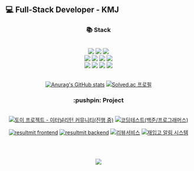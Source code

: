 ## :computer: Full-Stack Developer - KMJ
<!--
<p align='center'>
    <img src="https://capsule-render.vercel.app/api?type=waving&height=200&text=KMJ&nbsp;github&nbsp;&nbsp;&fontAlign=80&fontAlignY=40&color=gradient"/>
</p>-->
  
<div align="center">
  <h3>📚 Stack </h3>
  <br>
  
  <img src="https://img.shields.io/badge/HTML5-E34F26?style=for-the-badge&logo=html5&logoColor=white" />
  <img src="https://img.shields.io/badge/CSS3-1572B6?style=for-the-badge&logo=css3&logoColor=white" />
	<img src="https://img.shields.io/badge/JavaScript-F7DF1E?style=for-the-badge&logo=JavaScript&logoColor=white" />
  <br>
	<img src="https://img.shields.io/badge/Java-ED8B00?style=for-the-badge&logo=openjdk&logoColor=white" />
	<img src="https://img.shields.io/badge/Python-14354C?style=for-the-badge&logo=python&logoColor=white" />
	<img src="https://img.shields.io/badge/C-00599C?style=for-the-badge&logo=c&logoColor=white" />
	<img src="https://img.shields.io/badge/C%2B%2B-00599C?style=for-the-badge&logo=c%2B%2B&logoColor=white" />
	<br>
  <img src="https://img.shields.io/badge/Spring-6DB33F?style=for-the-badge&logo=spring&logoColor=white" />
	<img src="https://img.shields.io/badge/Bootstrap-563D7C?style=for-the-badge&logo=bootstrap&logoColor=white" />
	<img src="https://img.shields.io/badge/Oracle%20SQL-F80000?style=flat&logo=Oracle&logoColor=white" />
	<img src="https://img.shields.io/badge/MySQL-4479A1?style=flat&logo=MySQL&logoColor=white" />


<br>
<br>

[![Anurag's GitHub stats](https://github-readme-stats.vercel.app/api?username=rorrxr)](https://github.com/anuraghazra/github-readme-stats)
[![Solved.ac
프로필](http://mazassumnida.wtf/api/v2/generate_badge?boj=nubrox)](https://solved.ac/nubrox)


</div>
<div align="center">
    <h3> :pushpin: Project</h3> 
    <br>
<a href="https://github.com/rorrxr/repo_bis"><img src="https://github-readme-stats.vercel.app/api/pin/?username=rorrxr&repo=repo_bis&theme=react&hide_border=true&show_icons=false" alt="토이 프로젝트 - 이터널리턴 커뮤니티(진행 중)" /></a>
    <a href="https://github.com/rorrxr/codingTest"><img src="https://github-readme-stats.vercel.app/api/pin/?username=rorrxr&repo=codingTest&theme=react&hide_border=true&show_icons=false" alt="코딩테스트(백준/프로그래머스)" /></a>
    
<a href="https://github.com/rorrxr/resulmit-frontend"><img src="https://github-readme-stats.vercel.app/api/pin/?username=rorrxr&repo=resulmit-frontend&theme=react&hide_border=true&show_icons=false" alt="resultmit frontend" /></a>
    <a href="https://github.com/rorrxr/resulmit-backend"><img src="https://github-readme-stats.vercel.app/api/pin/?username=rorrxr&repo=resulmit-backend&theme=react&hide_border=true&show_icons=false" alt="resultmit backend" /></a>
<a href="https://github.com/rorrxr/ReviewProject"><img src="https://github-readme-stats.vercel.app/api/pin/?username=rorrxr&repo=ReviewProject&theme=react&hide_border=true&show_icons=false" alt="리뷰서비스" /></a>
    <a href="https://github.com/rorrxr/RestockNotificationProject"><img src="https://github-readme-stats.vercel.app/api/pin/?username=rorrxr&repo=RestockNotificationProject&theme=react&hide_border=true&show_icons=false" alt="재입고 알림 시스템" /></a>
       
<br><br>
</div>

<p align='center'>
    <img src="https://hits.seeyoufarm.com/api/count/incr/badge.svg?url=https%3A%2F%2Fgithub.com%2Fgjbae1212%2Frorrxr&count_bg=%2379C83D&title_bg=%23555555&icon=&icon_color=%23E7E7E7&title=hits&edge_flat=false"/>
</p>

